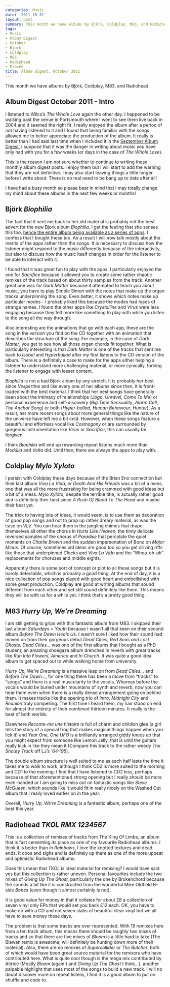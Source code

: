 ```yaml
---
categories: Music
date: '2011-10-31'
layout: post
summary: This month we have albums by Björk, Coldplay, M83, and Radiohead.
tags:
- Music
- Album Digest
- October
- Bjork
- Coldplay
- M83
- Radiohead
- Eleven
title: Album Digest, October 2011
---
```


This month we have albums by Björk, Coldplay, M83, and Radiohead.

## Album Digest October 2011 - Intro

I listened to Wilco’s _The Whole Love_ again the other day. I happened to be walking past the venue in Portsmouth where I went to see them live back in 2004 and it seemed the right fit. I really enjoyed the album after a period of not having listened to it and I found that being familiar with the songs allowed me to better appreciate the production of the album. It really is better than I had said last time when I included it in the [September Album Digest](/2011/09/album-digest-september-2011/), I suppose that it was the danger in writing about music you have only had with you for a few weeks (or days in the case of _The Whole Love_).

This is the reason I am not sure whether to continue to writing these monthly album digest posts. I  enjoy them but I will start to add the warning that they are not definitive. I may also start leaving things a little longer before I write about. There is no real need to be bang up to date after all!

I have had a busy month so please bear in mind that I may totally change my mind about these albums in the next few weeks or months!

## Björk _Biophilia_

The fact that it sent me back to her old material is probably not the best advert for the new Bjork album _Biophilia_. I get the feeling that she senses this too, [hence the entire album being available as a series of apps](http://www.wired.co.uk/magazine/archive/2011/08/features/music-nature-science). I confess that I bought these too. As a result I will now talk mostly about the merits of the apps rather than the songs. It is necessary to discuss how the listener might respond to the music differently because of the interactivity, but also to discuss how the music itself changes in order for the listener to be able to interact with it.

I found that it was great fun to play with the apps. I particularly enjoyed the one for _Sacrifice_ because it allowed you to create some rather chaotic remixes of the track based on about thirty samples from the track. Another great one was for _Dark Matter_ because it attempted to teach you about music, you have to play Simple Simon with the notes that make up the organ tracks underpinning the song. Even better, it shows which notes make up particular modes - I probably liked this because the modes had loads of strange names. I found the other apps like _Crystalline_ and _Virus_ were less engaging because they felt more like something to play with while you listen to the song all the way through.

Also interesting are the animations that go with each app, these are the song in the version you find on the CD together with an animation that describes the structure of the song. For example, in the case of _Dark Matter_, you get to see how all those organ chords fit together. What is particularly interesting is that _Dark Matter_ is one of the tracks that sent me back to _Isobel_ and _Hyperballad_ after my first listens to the CD version of the album. There is a definitely a case to make for the apps either helping a listener to understand more challenging material, or more cynically, forcing the listener to engage with lesser content.

_Biophilia_ is not a bad Björk album by any stretch. It is probably her best since _Vespertine_ and like every one of her albums since then, it is front-loaded with the best material. I think that her best songs have generally been about the intimacy of relationships (_Joga_, _Unravel_, _Come To Me_) or personal experience and self-discovery (_Big Time Sensuality_, _Alarm Call_, _The Anchor Song_) or both (_Hyper-ballad_, _Human Behaviour_, _Hunter_). As a result, her more recent songs about more general things like the nature of the universe have left me a bit cold. However, when these songs feature a beautiful and effortless vocal like _Cosmogony_ or are surrounded by gorgeous instrumentation like _Virus_ or _Sacrifice_, this can usually be forgiven.

I think _Biophilia_ will end up rewarding repeat listens much more than _Medúlla_ and _Volta_ did. Until then, there are always the apps to play with.

## Coldplay _Mylo Xyloto_

I persist with Coldplay these days because of the Brian Eno connection but their last album _Viva La Vida, or Death And His Friends_ was a bit of a mess, one that was all the more frustrating for being crammed with good ideas but a bit of a mess. _Mylo Xyloto_, despite the terrible title, is actually rather good and is definitely their best since _A Rush Of Blood To The Head_ and maybe their best yet.

The trick to having lots of ideas, it would seem, is to use them as decoration of good pop songs and not to prop up rather dreary material, as was the case on _VLV_. You can hear them in the jangling chimes that drape themselves all other the chorus in _Hurts Like Heaven_, the tinny delicate reversed samples of the chorus of _Paradise_ that percolate the quiet moments on _Charlie Brown_ and the sudden impersonation of Bono on _Major Minus_. Of course, sometimes old ideas are good too so you get driving riffs like those that underpinned _Clocks_ and _Viva La Vida_ and the “Whoa-oh-oh” replacements for choruses and middle eights.

Apparently there is some sort of concept or plot to all these songs but it is barely detectable, which is probably a good thing. At the end of day, it is a nice collection of pop songs played with good heart and embellished with some great production. Coldplay are good at writing albums that sound different from each other and yet still sound definitely like them. This means they will be with us for a while yet. I think that’s a pretty good thing.

## M83 _Hurry Up, We’re Dreaming_

I am still getting to grips with this fantastic album from M83. I skipped their last album _Saturdays = Youth_ because I wasn’t all that keen on their second album _Before The Dawn Heals Us_. I wasn’t sure I liked how their sound had moved on from their gorgeous début _Dead Cities, Red Seas and Lost Ghosts_. _Dead Cities…_ was one of the first albums that I bought as a PhD student, an amazing shoegaze album drenched in reverb with great tracks like _Run Into Flowers_, _America_ and _In Church_. It was quite a good idea album to get spaced out to while walking home from university.

_Hurry Up, We’re Dreaming_ is a massive leap on from _Dead Cities…_ and _Before The Dawn…_, for one thing there has been a move from “tracks” to “songs” and there is a real muscularity to the vocals. Whereas before the vocals would be buried under mountains of synth and reverb, now you can hear them even when there is a really dense arrangement going on behind them. It makes tracks like the opening trio of _Intro_, _Midnight City_ and _Reunion_ truly compelling. The first time I heard them, my hair stood on end for almost the entirety of their combined thirteen minutes. It really is the best of both worlds.

Elsewhere _Reconte-me une histoire_ is full of charm and childish glee (a girl tells the story of a special frog that makes magical things happen when you lick it) and _Year One, One UFO_ is a brilliantly arranged giddy knees up that you might expect from someone like Lemon Jelly, that is until the guitars really kick in like they mean it (Compare this track to the rather weedy _The Shouty Track_ off LJ’s _‘64-‘95_).

The double album structure is well suited to me as each half lasts the time it takes me to walk to work, although I think CD2 is more suited to the morning and CD1 to the evening. I find that I have listened to CD2 less, perhaps because of that aforementioned strong opening but I really should be more even-handed or I am going to miss out on fantastic songs like _Steve McQueen_, which sounds like it would fit in really nicely on the Washed Out album that I really loved earlier on in the year.

Overall, _Hurry Up, We’re Dreaming_ is a fantastic album, perhaps one of the best this year.

## Radiohead _TKOL RMX 1234567_

This is a collection of remixes of tracks from The King Of Limbs, an album that is fast cementing its place as one of my favourite Radiohead albums. I think it is better than _In Rainbows_, I love the knotted textures and dead ends. It coos and sighs and is definitely up there as one of the more upbeat and optimistic Radiohead albums.

Does this mean that _TKOL_ is ideal material for remixing? I would have said yes but this collection is rather uneven. Personal favourites include the two mixes of _Giving Up The Ghost_, particularly the one by Brokenchord because the sounds a bit like it is constructed from the wonderful Mike Oldfield B-side _Bones_ (even though it almost certainly is not).

It is good value for money in that it collates for about £8 a collection of seven vinyl only EPs that would set you back £12 each. OK, you have to make do with a CD and not seven slabs of beautiful clear vinyl but we all have to save money these days.

The problem is that some tracks are over represented. With 19 remixes here from a ten track album, this means there should be roughly two mixes of tracks and so that there are five mixes of _Bloom_ is a little hard to take (The Blawan remix is awesome, will definitely be hunting down more of their material). Also, there are no remixes of _Supercollider_ or _The Butcher_, both of which would have been great source material for the remixers who have contributed here. What is quite cool though is the mega mix contributed by Altrice (Mostly _Bloom_ (again!) and _Giving Up The Ghost_ I think…), another palpable highlight that uses most of the songs to build a new track. I will no doubt discover more on repeat listens, I find it is a good album to put on shuffle and code to.